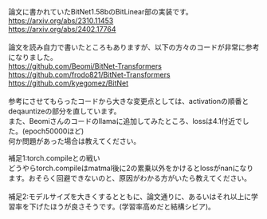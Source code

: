 論文に書かれていたBitNet1.58bのBitLinear部の実装です。<br>
https://arxiv.org/abs/2310.11453<br>
https://arxiv.org/abs/2402.17764<br>
<br>
論文を読み自力で書いたところもありますが、以下の方々のコードが非常に参考になりました。<br>
https://github.com/Beomi/BitNet-Transformers<br>
https://github.com/frodo821/BitNet-Transformers<br>
https://github.com/kyegomez/BitNet<br>
<br>
参考にさせてもらったコードから大きな変更点としては、activationの順番とdeqauntizeの部分を直しています。<br>
また、Beomiさんのコードのllamaに追加してみたところ、lossは4.1付近でした。(epoch50000ほど)<br>
何か問題があった場合は教えてください。<br>

補足1:torch.compileとの戦い<br>
どうやらtorch.compileはmatmal後に2の累乗以外をかけるとlossがnanになります。おそらく回避できないのと、原因がわかる方がいたら教えてください。<br>
<br>
補足2:モデルサイズを大きくするとともに、論文通りに、あるいはそれ以上に学習率を下げたほうが良さそうです。(学習率高めだと結構シビア)。
